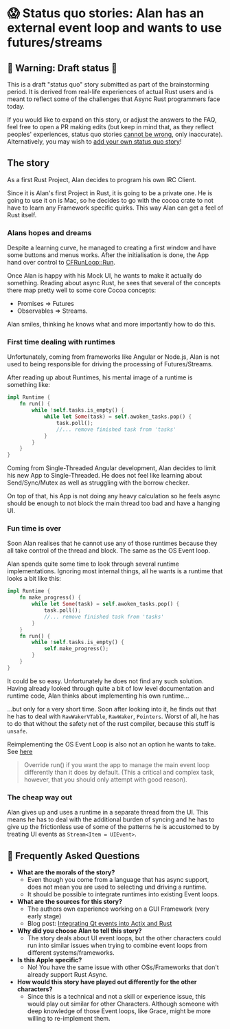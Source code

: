 # 😱 Status quo stories: Alan has an external event loop and wants to use futures/streams

## 🚧 Warning: Draft status 🚧

This is a draft "status quo" story submitted as part of the brainstorming period. It is derived from real-life experiences of actual Rust users and is meant to reflect some of the challenges that Async Rust programmers face today. 

If you would like to expand on this story, or adjust the answers to the FAQ, feel free to open a PR making edits (but keep in mind that, as they reflect peoples' experiences, status quo stories [cannot be wrong], only inaccurate). Alternatively, you may wish to [add your own status quo story][htvsq]!

## The story

As a first Rust Project, Alan decides to program his own IRC Client.

Since it is Alan's first Project in Rust, it is going to be a private one. He is going to use it on is Mac, so he decides to go with the cocoa crate to not have to learn any Framework specific quirks. This way Alan can get a feel of Rust itself.

### Alans hopes and dreams
Despite a learning curve, he managed to creating a first window and have some buttons and menus works. After the initialisation is done, the App hand over control to [CFRunLoop::Run](https://developer.apple.com/documentation/corefoundation/1542011-cfrunlooprun?language=occ).

Once Alan is happy with his Mock UI, he wants to make it actually do something. Reading about async Rust, he sees that several of the concepts there map pretty well to some core Cocoa concepts:
* Promises => Futures
* Observables => Streams.

Alan smiles, thinking he knows what and more importantly how to do this.

### First time dealing with runtimes

Unfortunately, coming from frameworks like Angular or Node.js, Alan is not used to being responsible for driving the processing of Futures/Streams. 

After reading up about Runtimes, his mental image of a runtime is something like: 

```rust
impl Runtime {
    fn run() {
        while !self.tasks.is_empty() {
            while let Some(task) = self.awoken_tasks.pop() {
                task.poll();
                //... remove finished task from 'tasks'
            }
        }
    }
}
```

Coming from Single-Threaded Angular development, Alan decides to limit his new App to Single-Threaded. He does not feel like learning about Send/Sync/Mutex as well as struggling with the borrow checker.

On top of that, his App is not doing any heavy calculation so he feels async should be enough to not block the main thread too bad and have a hanging UI.

### Fun time is over

Soon Alan realises that he cannot use any of those runtimes because they all take control of the thread and block. The same as the OS Event loop.

Alan spends quite some time to look through several runtime implementations. Ignoring most internal things, all he wants is a runtime that looks a bit like this:

```rust
impl Runtime {
    fn make_progress() {
        while let Some(task) = self.awoken_tasks.pop() {
            task.poll();
            //... remove finished task from 'tasks'
        }
    }
    fn run() {
        while !self.tasks.is_empty() {
            self.make_progress();
        }
    }
}
```

It could be so easy. Unfortunately he does not find any such solution. Having already looked through quite a bit of low level documentation and runtime code, Alan thinks about implementing his own runtime...

...but only for a very short time. Soon after looking into it, he finds out that he has to deal with ```RawWakerVTable```, ```RawWaker```, ```Pointers```. Worst of all, he has to do that without the safety net of the rust compiler, because this stuff is ```unsafe```.

Reimplementing the OS Event Loop is also not an option he wants to take. See [here](https://developer.apple.com/documentation/appkit/nsapplication)
>Override run() if you want the app to manage the main event loop differently than it does by default. (This a critical and complex task, however, that you should only attempt with good reason).


### The cheap way out

Alan gives up and uses a runtime in a separate thread from the UI. This means he has to deal with the additional burden of syncing and he has to give up the frictionless use of some of the patterns he is accustomed to by treating UI events as ```Stream<Item = UIEvent>```.

## 🤔 Frequently Asked Questions


* **What are the morals of the story?**
    * Even though you come from a language that has async support, does not mean you are used to selecting und driving a runtime.
    * It should be possible to integrate runtimes into existing Event loops.
* **What are the sources for this story?**
    * The authors own experience working on a GUI Framework (very early stage)
    * Blog post: [Integrating Qt events into Actix and Rust](https://www.rubdos.be/corona/qt/rust/tokio/actix/2020/05/23/actix-qt.html)
* **Why did you choose Alan to tell this story?**
    * The story deals about UI event loops, but the other characters could run into similar issues when trying to combine event loops from different systems/frameworks.
* **Is this Apple specific?**
    * No! You have the same issue with other OSs/Frameworks that don't already support Rust Async.
* **How would this story have played out differently for the other characters?**
    * Since this is a technical and not a skill or experience issue, this would play out similar for other Characters. Although someone with deep knowledge of those Event loops, like Grace, might be more willing to re-implement them.

[character]: ../characters.md
[status quo stories]: ./status_quo.md
[Alan]: ../characters/alan.md
[Grace]: ../characters/grace.md
[Niklaus]: ../characters/niklaus.md
[Barbara]: ../characters/barbara.md
[htvsq]: ../how_to_vision/status_quo.md
[cannot be wrong]: ../how_to_vision/comment.md#comment-to-understand-or-improve-not-to-negate-or-dissuade

